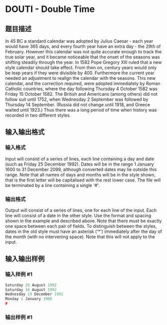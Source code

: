 # DOUTI - Double Time

## 题目描述

In 45 BC a standard calendar was adopted by Julius Caesar - each year would have 365 days, and every fourth year have an extra day - the 29th of February. However this calendar was not quite accurate enough to track the true solar year, and it became noticeable that the onset of the seasons was shifting steadily through the year. In 1582 Pope Gregory XIII ruled that a new style calendar should take effect. From then on, century years would only be leap years if they were divisible by 400. Furthermore the current year needed an adjustment to realign the calendar with the seasons. This new calendar, and the correction required, were adopted immediately by Roman Catholic countries, where the day following Thursday 4 October 1582 was Friday 15 October 1582. The British and Americans (among others) did not follow suit until 1752, when Wednesday 2 September was followed by Thursday 14 September. (Russia did not change until 1918, and Greece waited until 1923.) Thus there was a long period of time when history was recorded in two different styles.

## 输入输出格式

### 输入格式

Input will consist of a series of lines, each line containing a day and date (such as Friday 25 December 1992). Dates will be in the range 1 January 1600 to 31 December 2099, although converted dates may lie outside this range. Note that all names of days and months will be in the style shown, that is the first letter will be capitalised with the rest lower case. The file will be terminated by a line containing a single '#'.

### 输出格式

Output will consist of a series of lines, one for each line of the input. Each line will consist of a date in the other style. Use the format and spacing shown in the example and described above. Note that there must be exactly one space between each pair of fields. To distinguish between the styles, dates in the old style must have an asterisk ('\*') immediately after the day of the month (with no intervening space). Note that this will not apply to the input.

## 输入输出样例

### 输入样例 #1

```cpp
Saturday 29 August 1992
Saturday 16 August 1992
Wednesday 19 December 1991
Monday 1 January 1900
#
```


### 输出样例 #1

```cpp

```
